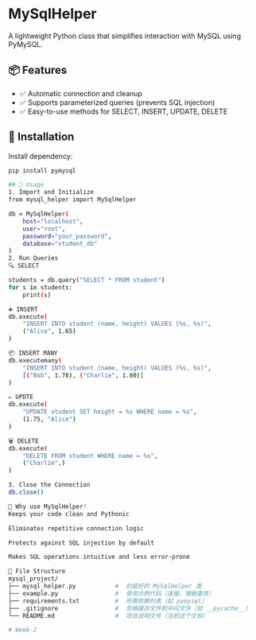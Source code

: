 
# MySqlHelper

A lightweight Python class that simplifies interaction with MySQL using PyMySQL.

## 📦 Features

- ✅ Automatic connection and cleanup
- ✅ Supports parameterized queries (prevents SQL injection)
- ✅ Easy-to-use methods for SELECT, INSERT, UPDATE, DELETE

## 🚀 Installation

Install dependency:

```bash
pip install pymysql

## 🔧 Usage
1. Import and Initialize
from mysql_helper import MySqlHelper

db = MySqlHelper(
    host="localhost",
    user="root",
    password="your_password",
    database="student_db"
)
2. Run Queries
🔍 SELECT

students = db.query("SELECT * FROM student")
for s in students:
    print(s)

➕ INSERT
db.execute(
    "INSERT INTO student (name, height) VALUES (%s, %s)",
    ("Alice", 1.65)
)

📦 INSERT MANY
db.executemany(
    "INSERT INTO student (name, height) VALUES (%s, %s)",
    [("Bob", 1.78), ("Charlie", 1.80)]
)

✏️ UPDTE
db.execute(
    "UPDATE student SET height = %s WHERE name = %s",
    (1.75, "Alice")
)

🗑️ DELETE
db.execute(
    "DELETE FROM student WHERE name = %s",
    ("Charlie",)
)

3. Close the Connection
db.close()

🧠 Why use MySqlHelper?
Keeps your code clean and Pythonic

Eliminates repetitive connection logic

Protects against SQL injection by default

Makes SQL operations intuitive and less error-prone

📁 File Structure
mysql_project/
├── mysql_helper.py           #  封装好的 MySqlHelper 类
├── example.py                #  使用示例代码（连接、增删查改）
├── requirements.txt          #  所需依赖列表（如 pymysql）
├── .gitignore                #  忽略缓存文件和中间文件（如 __pycache__）
└── README.md                 #  项目说明文件（当前这个文档）

# Week-2
